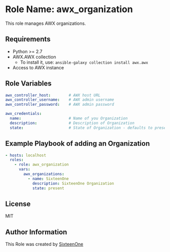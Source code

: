 # Role Name: awx_organization

This role manages AWX organizations.

## Requirements

- Python >= 2.7
- AWX.AWX collection
  - To install it, use: `ansible-galaxy collection install awx.awx`
- Access to AWX instance

## Role Variables

```yaml
awx_controller_host:        # AWX host URL
awx_controller_username:    # AWX admin username
awx_controller_password:    # AWX admin password

awx_credentials:
  name:                     # Name of you Organization
  description:              # Description of Organization
  state:                    # State of Organization - defaults to present
```

## Example Playbook of adding an Organization

```yaml
- hosts: localhost
  roles:
    - role: awx_organization
      vars:
        awx_organizations:
          - name: SixteenOne
            description: SixteenOne Organization
            state: present
```

## License
MIT

## Author Information
This Role was created by [SixteenOne](https://bsky.app/profile/16ne.uk)
